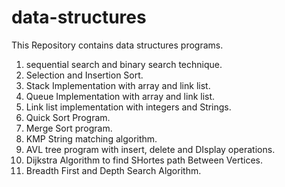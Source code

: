 # data-structures
This Repository contains data structures programs.

1. sequential search and binary search technique.
2. Selection and Insertion Sort.
3. Stack Implementation with array and link list.
4. Queue Implementation with array and link list.
5. Link list implementation with integers and Strings.
6. Quick Sort Program.
7. Merge Sort program.
8. KMP String matching algorithm.
9. AVL tree program with insert, delete and DIsplay operations.
10. Dijkstra Algorithm to find SHortes path Between Vertices.
11. Breadth First and Depth Search Algorithm.
